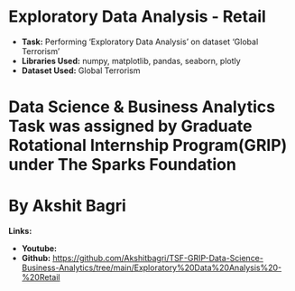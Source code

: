 # Exploratory Data Analysis - Retail
* **Task:** Performing ‘Exploratory Data Analysis’ on dataset ‘Global Terrorism’
* **Libraries Used:** numpy, matplotlib, pandas, seaborn, plotly
* **Dataset Used:** Global Terrorism
# Data Science & Business Analytics Task was assigned by Graduate Rotational Internship Program(GRIP) under The Sparks Foundation 
# By Akshit Bagri

**Links:**

* **Youtube:** 
* **Github:** https://github.com/Akshitbagri/TSF-GRIP-Data-Science-Business-Analytics/tree/main/Exploratory%20Data%20Analysis%20-%20Retail